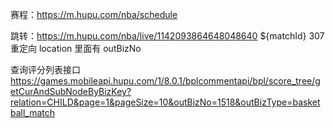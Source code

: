 赛程：https://m.hupu.com/nba/schedule

跳转：https://m.hupu.com/nba/live/1142093864648048640 ${matchId}
    307 重定向 location 里面有 outBizNo




查询评分列表接口
https://games.mobileapi.hupu.com/1/8.0.1/bplcommentapi/bpl/score_tree/getCurAndSubNodeByBizKey?relation=CHILD&page=1&pageSize=10&outBizNo=1518&outBizType=basketball_match
